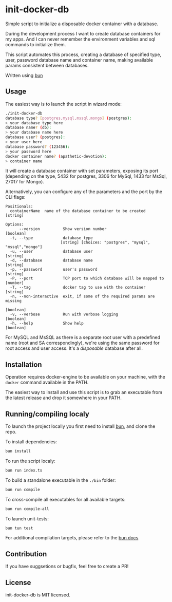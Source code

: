 # init-docker-db

Simple script to initialize a disposable docker container with a database.

During the development process I want to create database containers for my apps.
And I can never remember the environment variables and sql commands to
initialize them.

This script automates this process, creating a database of specified type, user,
password database name and container name, making available params consistent
between databases.

Written using [bun](https://bun.sh/)

## Usage

The easiest way is to launch the script in wizard mode:

```bash
./init-docker-db
database type? [postgres,mysql,mssql,mongo] (postgres):
> your database type here
database name? (db):
> your database name here
database user? (postgres):
> your user here
database password? (123456):
> your password here
docker container name? (apathetic-devotion):
> container name
```

It will create a database container with set parameters, exposing its port
(depending on the type, 5432 for postgres, 3306 for MySql, 1433 for MsSql,
27017 for Mongo).

Alternatively, you can configure any of the parameters and the port by the CLI
flags:

```
Positionals:
  containerName  name of the database container to be created           [string]

Options:
      --version          Show version number                           [boolean]
  -t, --type             database type
                        [string] [choices: "postgres", "mysql", "mssql","mongo"]
  -u, --user             database user                                  [string]
  -d, --database         database name                                  [string]
  -p, --password         user's password                                [string]
  -P, --port             TCP port to which database will be mapped to   [number]
  -T, --tag              docker tag to use with the container           [string]
  -n, --non-interactive  exit, if some of the required params are missing
                                                                       [boolean]
  -v, --verbose          Run with verbose logging                      [boolean]
  -h, --help             Show help                                     [boolean]
```

For MySQL and MsSQL as there is a separate root user with a predefined name
(root and SA correspondingly), we're using the same password for root access
and user access. It's a _disposable_ database after all.

## Installation

Operation requires docker-engine to be available on your machine, with
the `docker` command available in the PATH.

The easiest way to install and use this script is to grab an executable
from the latest release and drop it somewhere in your PATH.

## Running/compiling localy

To launch the project locally you first need to install [bun](https://bun.sh/),
and clone the repo.

To install dependencies:

```bash
bun install
```

To run the script localy:

```bash
bun run index.ts
```

To build a standalone executable in the `./bin` folder:

```bash
bun run compile
```

To cross-compile all executables for all available targets:

```bash
bun run compile-all
```

To launch unit-tests:

```bash
bun tun test
```

For additional compilation targets, please refer to the [bun docs](https://bun.sh/docs/bundler/executables#cross-compile-to-other-platforms)

## Contribution

If you have suggsetions or bugfix, feel free to create a PR!

## License

init-docker-db is MIT licensed.

